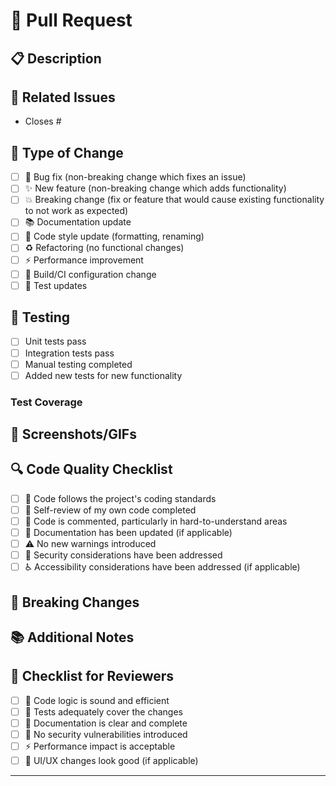 # 🚀 Pull Request

## 📋 Description
<!-- Provide a brief description of the changes -->


## 🔗 Related Issues
<!-- Link any related issues using "Closes #123" or "Fixes #123" -->
- Closes #

## 🎯 Type of Change
<!-- Mark the relevant option with an "x" -->
- [ ] 🐛 Bug fix (non-breaking change which fixes an issue)
- [ ] ✨ New feature (non-breaking change which adds functionality)
- [ ] 💥 Breaking change (fix or feature that would cause existing functionality to not work as expected)
- [ ] 📚 Documentation update
- [ ] 🎨 Code style update (formatting, renaming)
- [ ] ♻️ Refactoring (no functional changes)
- [ ] ⚡ Performance improvement
- [ ] 🔧 Build/CI configuration change
- [ ] 🧪 Test updates

## 🧪 Testing
<!-- Describe the tests that you ran to verify your changes -->
- [ ] Unit tests pass
- [ ] Integration tests pass
- [ ] Manual testing completed
- [ ] Added new tests for new functionality

### Test Coverage
<!-- If applicable, describe new test coverage -->


## 📸 Screenshots/GIFs
<!-- If applicable, add screenshots or GIFs to help explain your changes -->


## 🔍 Code Quality Checklist
- [ ] 🎯 Code follows the project's coding standards
- [ ] 📝 Self-review of my own code completed
- [ ] 💬 Code is commented, particularly in hard-to-understand areas
- [ ] 📖 Documentation has been updated (if applicable)
- [ ] ⚠️ No new warnings introduced
- [ ] 🔐 Security considerations have been addressed
- [ ] ♿ Accessibility considerations have been addressed (if applicable)

## 🚨 Breaking Changes
<!-- List any breaking changes and migration steps -->


## 📚 Additional Notes
<!-- Any additional information that reviewers should know -->


## 🔖 Checklist for Reviewers
- [ ] 🎯 Code logic is sound and efficient
- [ ] 🧪 Tests adequately cover the changes
- [ ] 📖 Documentation is clear and complete
- [ ] 🔐 No security vulnerabilities introduced
- [ ] ⚡ Performance impact is acceptable
- [ ] 🎨 UI/UX changes look good (if applicable)

---
<!--
🎉 Thank you for contributing to Evalia!
Your efforts help make this project better for everyone.
-->
